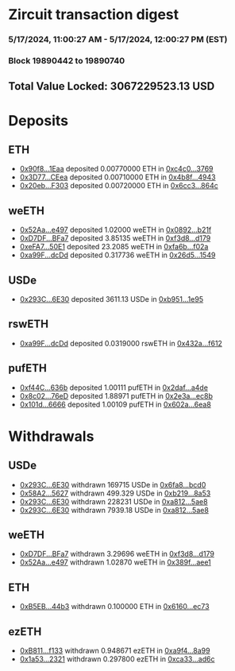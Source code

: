 # Zircuit transaction digest
### 5/17/2024, 11:00:27 AM - 5/17/2024, 12:00:27 PM (EST)
### Block 19890442 to 19890740

## Total Value Locked: 3067229523.13 USD

# Deposits
## ETH
- [0x90f8...1Eaa](https://etherscan.io/address/0x90f83DD91827DB1cF402C766e1F0B10701e21Eaa) deposited 0.00770000 ETH in [0xc4c0...3769](https://etherscan.io/tx/0x90f83DD91827DB1cF402C766e1F0B10701e21Eaa)
- [0x3D77...CEea](https://etherscan.io/address/0x3D775AE0307B31d5B9927923ee62248f2a3DCEea) deposited 0.00710000 ETH in [0x4b8f...4943](https://etherscan.io/tx/0x3D775AE0307B31d5B9927923ee62248f2a3DCEea)
- [0x20eb...F303](https://etherscan.io/address/0x20eb1BcC77b630cfB0efAff92339e3967854F303) deposited 0.00720000 ETH in [0x6cc3...864c](https://etherscan.io/tx/0x20eb1BcC77b630cfB0efAff92339e3967854F303)
## weETH
- [0x52Aa...e497](https://etherscan.io/address/0x52Aa899454998Be5b000Ad077a46Bbe360F4e497) deposited 1.02000 weETH in [0x0892...b21f](https://etherscan.io/tx/0x52Aa899454998Be5b000Ad077a46Bbe360F4e497)
- [0xD7DF...BFa7](https://etherscan.io/address/0xD7DF7E085214743530afF339aFC420c7c720BFa7) deposited 3.85135 weETH in [0xf3d8...d179](https://etherscan.io/tx/0xD7DF7E085214743530afF339aFC420c7c720BFa7)
- [0xeFA7...50E1](https://etherscan.io/address/0xeFA7885557F622E2924222F7dFE0Be372F8F50E1) deposited 23.2085 weETH in [0xfa6b...f02a](https://etherscan.io/tx/0xeFA7885557F622E2924222F7dFE0Be372F8F50E1)
- [0xa99F...dcDd](https://etherscan.io/address/0xa99Fb019F8bf376faF12745F4C088237FeC3dcDd) deposited 0.317736 weETH in [0x26d5...1549](https://etherscan.io/tx/0xa99Fb019F8bf376faF12745F4C088237FeC3dcDd)
## USDe
- [0x293C...6E30](https://etherscan.io/address/0x293C6937D8D82e05B01335F7B33FBA0c8e256E30) deposited 3611.13 USDe in [0xb951...1e95](https://etherscan.io/tx/0x293C6937D8D82e05B01335F7B33FBA0c8e256E30)
## rswETH
- [0xa99F...dcDd](https://etherscan.io/address/0xa99Fb019F8bf376faF12745F4C088237FeC3dcDd) deposited 0.0319000 rswETH in [0x432a...f612](https://etherscan.io/tx/0xa99Fb019F8bf376faF12745F4C088237FeC3dcDd)
## pufETH
- [0xf44C...636b](https://etherscan.io/address/0xf44CBf65c01D9eE07B1C0340C20d7eF808b6636b) deposited 1.00111 pufETH in [0x2daf...a4de](https://etherscan.io/tx/0xf44CBf65c01D9eE07B1C0340C20d7eF808b6636b)
- [0x8c02...76eD](https://etherscan.io/address/0x8c022d180EaC14D421A1630B1197216Dd14476eD) deposited 1.88971 pufETH in [0x2e3a...ec8b](https://etherscan.io/tx/0x8c022d180EaC14D421A1630B1197216Dd14476eD)
- [0x101d...6666](https://etherscan.io/address/0x101d00DF75ACe7dCb7271b76fbaaC23276E86666) deposited 1.00109 pufETH in [0x602a...6ea8](https://etherscan.io/tx/0x101d00DF75ACe7dCb7271b76fbaaC23276E86666)
# Withdrawals
## USDe
- [0x293C...6E30](https://etherscan.io/address/0x293C6937D8D82e05B01335F7B33FBA0c8e256E30) withdrawn 169715 USDe in [0x6fa8...bcd0](https://etherscan.io/tx/0x293C6937D8D82e05B01335F7B33FBA0c8e256E30)
- [0x58A2...5627](https://etherscan.io/address/0x58A2A90A6Aea676E8D59b50EcE2337C99fE45627) withdrawn 499.329 USDe in [0xb219...8a53](https://etherscan.io/tx/0x58A2A90A6Aea676E8D59b50EcE2337C99fE45627)
- [0x293C...6E30](https://etherscan.io/address/0x293C6937D8D82e05B01335F7B33FBA0c8e256E30) withdrawn 228231 USDe in [0xa812...5ae8](https://etherscan.io/tx/0x293C6937D8D82e05B01335F7B33FBA0c8e256E30)
- [0x293C...6E30](https://etherscan.io/address/0x293C6937D8D82e05B01335F7B33FBA0c8e256E30) withdrawn 7939.18 USDe in [0xa812...5ae8](https://etherscan.io/tx/0x293C6937D8D82e05B01335F7B33FBA0c8e256E30)
## weETH
- [0xD7DF...BFa7](https://etherscan.io/address/0xD7DF7E085214743530afF339aFC420c7c720BFa7) withdrawn 3.29696 weETH in [0xf3d8...d179](https://etherscan.io/tx/0xD7DF7E085214743530afF339aFC420c7c720BFa7)
- [0x52Aa...e497](https://etherscan.io/address/0x52Aa899454998Be5b000Ad077a46Bbe360F4e497) withdrawn 1.02870 weETH in [0x389f...aee1](https://etherscan.io/tx/0x52Aa899454998Be5b000Ad077a46Bbe360F4e497)
## ETH
- [0xB5EB...44b3](https://etherscan.io/address/0xB5EB92B3D208f0d9c11Ac6FB8853a0AbADD844b3) withdrawn 0.100000 ETH in [0x6160...ec73](https://etherscan.io/tx/0xB5EB92B3D208f0d9c11Ac6FB8853a0AbADD844b3)
## ezETH
- [0xB811...f133](https://etherscan.io/address/0xB811dc29FA9f89f748051b593868dB598737f133) withdrawn 0.948671 ezETH in [0xa9f4...8a99](https://etherscan.io/tx/0xB811dc29FA9f89f748051b593868dB598737f133)
- [0x1a53...2321](https://etherscan.io/address/0x1a53B974A402Ff33Ed6CCCdbfD024b22744f2321) withdrawn 0.297800 ezETH in [0xca33...ad6c](https://etherscan.io/tx/0x1a53B974A402Ff33Ed6CCCdbfD024b22744f2321)
